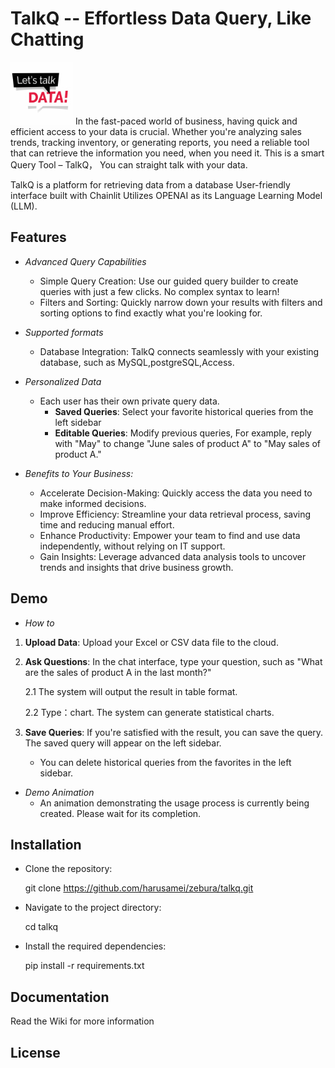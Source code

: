 # TalkQ -- Effortless Data Query, Like Chatting 
<img src="image.png" width="100" height="100">
In the fast-paced world of business, having quick and efficient access to your data is crucial. Whether you're analyzing sales trends, tracking inventory, or generating reports, you need a reliable tool that can retrieve the information you need, when you need it. This is a smart Query Tool – TalkQ， You can straight talk with your data.

TalkQ is a platform for retrieving data from a database User-friendly interface built with Chainlit Utilizes OPENAI as its Language Learning Model (LLM).

## Features

* *Advanced Query Capabilities*
    * Simple Query Creation: 
        Use our guided query builder to create queries with just a few clicks. No complex syntax to learn!
    * Filters and Sorting: 
        Quickly narrow down your results with filters and sorting options to find exactly what you're looking for.
* *Supported formats*
    * Database Integration: 
        TalkQ connects seamlessly with your existing database, such as MySQL,postgreSQL,Access.
      
* *Personalized Data*
    * Each user has their own private query data.
      *  **Saved Queries**: Select your favorite historical queries from the left sidebar
      *  **Editable Queries**: Modify previous queries, For example, reply with "May" to change "June sales of product A" to "May sales of product A." 

* *Benefits to Your Business:*
    * Accelerate Decision-Making: Quickly access the data you need to make informed decisions.
    * Improve Efficiency: Streamline your data retrieval process, saving time and reducing manual effort.
    * Enhance Productivity: Empower your team to find and use data independently, without relying on IT support.
    * Gain Insights: Leverage advanced data analysis tools to uncover trends and insights that drive business growth.

## Demo

* *How to*

1. **Upload Data**: Upload your Excel or CSV data file to the cloud.
2. **Ask Questions**: In the chat interface, type your question, such as "What are the sales of product A in the last month?"

   2.1 The system will output the result in table format.

   2.2 Type：chart. The system can generate statistical charts.
4. **Save Queries**: If you're satisfied with the result, you can save the query. The saved query will appear on the left sidebar.
   - You can delete historical queries from the favorites in the left sidebar.

* *Demo Animation*
  * An animation demonstrating the usage process is currently being created. Please wait for its completion.

## Installation

* Clone the repository:

    git clone https://github.com/harusamei/zebura/talkq.git

* Navigate to the project directory:

    cd talkq

* Install the required dependencies:

    pip install -r requirements.txt

## Documentation

Read the Wiki for more information


## License

